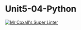# Unit5-04-Python
[![Mr Coxall's Super Linter](https://github.com/ICS3U-Programming-Spencer-S/Unit5-04-Python/workflows/Mr%20Coxall's%20Super%20Linter/badge.svg)](https://github.com/ICS3U-Programming-Spencer-S/Unit5-04-Python/actions/)
